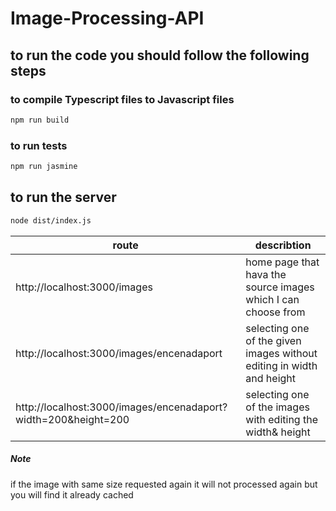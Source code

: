 # Image-Processing-API

## to run the code you should follow the following steps

### to compile Typescript files to Javascript files 
```sh
npm run build
```

### to run tests
```sh
npm run jasmine
```
## to run the server 
```sh
node dist/index.js
```


| route | describtion |
| ------ | ------ |
| http://localhost:3000/images | home page that hava the source images which I can choose from |
| http://localhost:3000/images/encenadaport | selecting one of the given images without editing in width and height  |
| http://localhost:3000/images/encenadaport?width=200&height=200  | selecting one of the images with editing the width& height  |


##### Note 
if the image with same size requested again it will not processed again but you will find it already cached 

